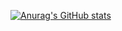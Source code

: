 [![Anurag's GitHub stats](https://github-readme-stats.vercel.app/api?username=kuron3k0&theme=tokyonight)](https://github.com/anuraghazra/github-readme-stats)
